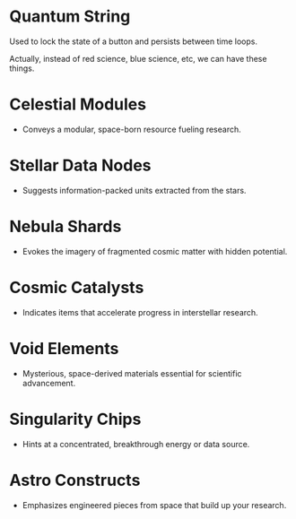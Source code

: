 # Quantum String
Used to lock the state of a button and persists between time loops.


Actually, instead of red science, blue science, etc, we can have these things. 
# Celestial Modules
- Conveys a modular, space-born resource fueling research.
# Stellar Data Nodes
- Suggests information-packed units extracted from the stars.
# Nebula Shards
- Evokes the imagery of fragmented cosmic matter with hidden potential.
# Cosmic Catalysts
- Indicates items that accelerate progress in interstellar research.
# Void Elements
- Mysterious, space-derived materials essential for scientific advancement.
# Singularity Chips
- Hints at a concentrated, breakthrough energy or data source.
# Astro Constructs
- Emphasizes engineered pieces from space that build up your research.
